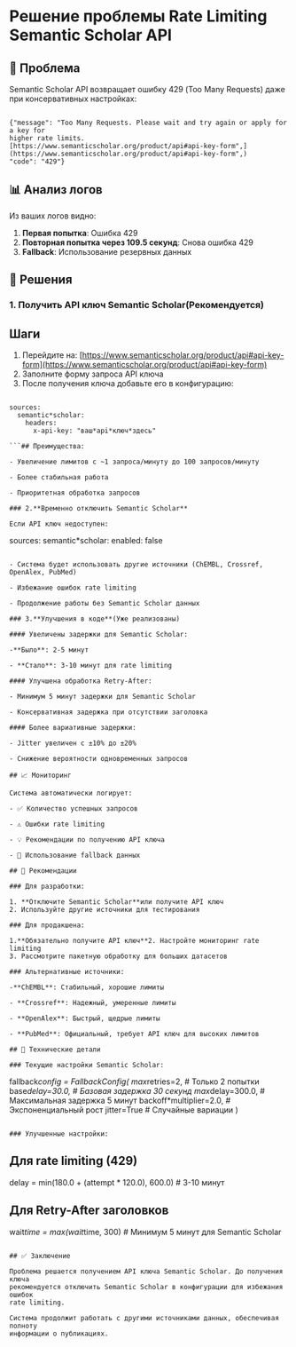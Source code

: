 # Решение проблемы Rate Limiting Semantic Scholar API

## 🚨 Проблема

Semantic Scholar API возвращает ошибку 429 (Too Many Requests) даже при
консервативных настройках:

```

{"message": "Too Many Requests. Please wait and try again or apply for a key for
higher rate limits.
[https://www.semanticscholar.org/product/api#api-key-form",](https://www.semanticscholar.org/product/api#api-key-form",)
"code": "429"}

```

## 📊 Анализ логов

Из ваших логов видно:

1. **Первая попытка**: Ошибка 429
2. **Повторная попытка через 109.5 секунд**: Снова ошибка 429
3. **Fallback**: Использование резервных данных

## 🎯 Решения

### 1. **Получить API ключ Semantic Scholar**(Рекомендуется)

## Шаги

1. Перейдите на:
[https://www.semanticscholar.org/product/api#api-key-form](https://www.semanticscholar.org/product/api#api-key-form)
2. Заполните форму запроса API ключа
3. После получения ключа добавьте его в конфигурацию:

```

sources:
  semantic*scholar:
    headers:
      x-api-key: "ваш*api*ключ*здесь"

```## Преимущества:

- Увеличение лимитов с ~1 запроса/минуту до 100 запросов/минуту

- Более стабильная работа

- Приоритетная обработка запросов

### 2.**Временно отключить Semantic Scholar**

Если API ключ недоступен:

```

sources:
  semantic*scholar:
    enabled: false

```## Результат:

- Система будет использовать другие источники (ChEMBL, Crossref, OpenAlex, PubMed)

- Избежание ошибок rate limiting

- Продолжение работы без Semantic Scholar данных

### 3.**Улучшения в коде**(Уже реализованы)

#### Увеличены задержки для Semantic Scholar:

-**Было**: 2-5 минут

- **Стало**: 3-10 минут для rate limiting

#### Улучшена обработка Retry-After:

- Минимум 5 минут задержки для Semantic Scholar

- Консервативная задержка при отсутствии заголовка

#### Более вариативные задержки:

- Jitter увеличен с ±10% до ±20%

- Снижение вероятности одновременных запросов

## 📈 Мониторинг

Система автоматически логирует:

- ✅ Количество успешных запросов

- ⚠️ Ошибки rate limiting

- 💡 Рекомендации по получению API ключа

- 🔄 Использование fallback данных

## 🚀 Рекомендации

### Для разработки:

1. **Отключите Semantic Scholar**или получите API ключ
2. Используйте другие источники для тестирования

### Для продакшена:

1.**Обязательно получите API ключ**2. Настройте мониторинг rate limiting
3. Рассмотрите пакетную обработку для больших датасетов

### Альтернативные источники:

-**ChEMBL**: Стабильный, хорошие лимиты

- **Crossref**: Надежный, умеренные лимиты

- **OpenAlex**: Быстрый, щедрые лимиты

- **PubMed**: Официальный, требует API ключ для высоких лимитов

## 🔧 Технические детали

### Текущие настройки Semantic Scholar:

```

fallback*config = FallbackConfig(
    max*retries=2,           # Только 2 попытки
    base*delay=30.0,         # Базовая задержка 30 секунд
    max*delay=300.0,         # Максимальная задержка 5 минут
    backoff*multiplier=2.0,  # Экспоненциальный рост
    jitter=True              # Случайные вариации
)

```

### Улучшенные настройки:

```

## Для rate limiting (429)

delay = min(180.0 + (attempt * 120.0), 600.0)  # 3-10 минут

## Для Retry-After заголовков

wait*time = max(wait*time, 300)  # Минимум 5 минут для Semantic Scholar

```

## ✅ Заключение

Проблема решается получением API ключа Semantic Scholar. До получения ключа
рекомендуется отключить Semantic Scholar в конфигурации для избежания ошибок
rate limiting.

Система продолжит работать с другими источниками данных, обеспечивая полноту
информации о публикациях.
